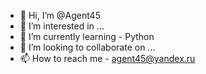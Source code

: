 - 👋 Hi, I’m @Agent45
- 👀 I’m interested in ...
- 🌱 I’m currently learning - Python
- 💞️ I’m looking to collaborate on ...
- 📫 How to reach me - agent45@yandex.ru

<!---
Agent45/Agent45 is a ✨ special ✨ repository because its `README.md` (this file) appears on your GitHub profile.
You can click the Preview link to take a look at your changes.
--->
